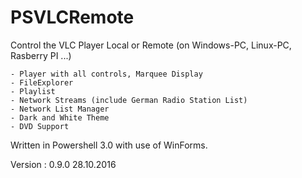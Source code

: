 # PSVLCRemote 
Control the VLC Player Local or Remote (on Windows-PC, Linux-PC, Rasberry PI ...)

	- Player with all controls, Marquee Display
    - FileExplorer
	- Playlist
	- Network Streams (include German Radio Station List)
	- Network List Manager
	- Dark and White Theme
	- DVD Support

Written in Powershell 3.0 with use of WinForms. 

Version : 0.9.0  28.10.2016